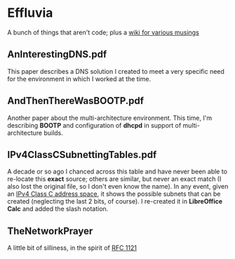 # Effluvia
A bunch of things that aren't code; plus a [wiki for various musings](https://github.com/QuantumTux/Effluvia/wiki)

## AnInterestingDNS.pdf
This paper describes a DNS solution I created to meet a very specific need for the environment in which I worked at the time.

## AndThenThereWasBOOTP.pdf
Another paper about the multi-architecture environment. This time, I'm describing **BOOTP** and configuration of **dhcpd** in support of multi-architecture builds.

## IPv4ClassCSubnettingTables.pdf
A decade or so ago I chanced across this table and have never been able to re-locate this **exact** source; others are similar, but never an exact match (I also lost the original file, so I don't even know the name). In any event, given an [IPv4 Class C address space](https://en.wikipedia.org/wiki/Classful_network#Classful_addressing_definition), it shows the possible subnets that can be created (neglecting the last 2 bits, of course). I re-created it in **LibreOffice Calc** and added the slash notation.

## TheNetworkPrayer
A little bit of silliness, in the spirit of [RFC 1121](https://www.rfc-editor.org/rfc/rfc1121)

